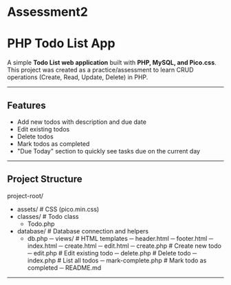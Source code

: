 # Assessment2
# PHP Todo List App

A simple **Todo List web application** built with **PHP, MySQL, and Pico.css**.  
This project was created as a practice/assessment to learn CRUD operations (Create, Read, Update, Delete) in PHP.

---

## Features
- Add new todos with description and due date  
- Edit existing todos  
- Delete todos  
- Mark todos as completed  
- "Due Today" section to quickly see tasks due on the current day   

---

## Project Structure
project-root/
- assets/ # CSS (pico.min.css)
-  classes/ # Todo class
    - Todo.php
- database/ # Database connection and helpers
    - db.php
─ views/ # HTML templates
   ─ header.html
   ─ footer.html
   ─ index.html
   ─ create.html
   ─ edit.html
─ create.php # Create new todo
─ edit.php # Edit existing todo
─ delete.php # Delete todo
─ index.php # List all todos
─ mark-complete.php # Mark todo as completed
─ README.md
---

